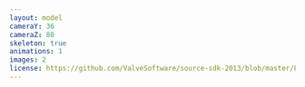 ```yaml
---
layout: model
cameraY: 36
cameraZ: 80
skeleton: true
animations: 1
images: 2
license: https://github.com/ValveSoftware/source-sdk-2013/blob/master/LICENSE
---
```

